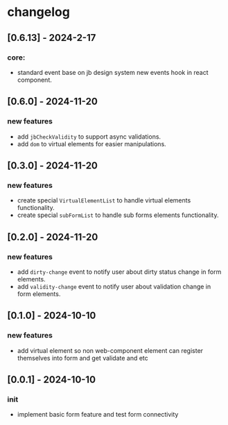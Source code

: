 # changelog
## [0.6.13] - 2024-2-17
### core:
- standard event base on jb design system new events hook in react component.

## [0.6.0] - 2024-11-20
### new features
- add `jbCheckValidity` to support async validations.   
- add `dom` to virtual elements for easier manipulations.   

## [0.3.0] - 2024-11-20
### new features
- create special `VirtualElementList` to handle virtual elements functionality.   
- create special `subFormList` to handle sub forms elements functionality.   

## [0.2.0] - 2024-11-20
### new features
- add `dirty-change` event to notify user about dirty status change in form elements.   
- add `validity-change` event to notify user about validation change in form elements.   

## [0.1.0] - 2024-10-10
### new features
- add virtual element so non web-component element can register themselves into form and get validate and etc  

## [0.0.1] - 2024-10-10
### init
- implement basic form feature and test form connectivity 

